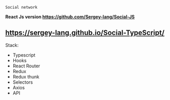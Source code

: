 `Social network`

**React Js version https://github.com/Sergey-lang/Social-JS**

## https://sergey-lang.github.io/Social-TypeScript/

Stack:

- Typescript
- Hooks
- React Router
- Redux
- Redux thunk
- Selectors
- Axios
- API
